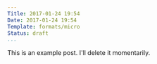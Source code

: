 ```yaml
---
Title: 2017-01-24 19:54
Date: 2017-01-24 19:54
Template: formats/micro
Status: draft
...
```


This is an example post. I'll delete it momentarily.

